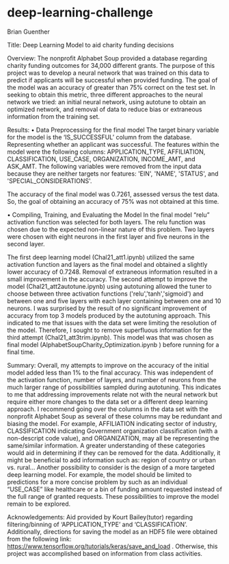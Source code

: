 # deep-learning-challenge

Brian Guenther

Title:  Deep Learning Model to aid charity funding decisions

Overview:
The nonprofit Alphabet Soup provided a database regarding charity funding outcomes for 34,000 different grants.  The purpose of this project was to develop a neural network that was trained on this data to predict if applicants will be successful when provided funding.  The goal of the model was an accuracy of greater than 75% correct on the test set.  In seeking to obtain this metric, three different approaches to the neural network we tried:  an initial neural network, using autotune to obtain an optimized network, and removal of data to reduce bias or extraneous information from the training set.

Results: 
•	Data Preprocessing for the final model
The target binary variable for the model is the ‘IS_SUCCESSFUL’ column from the database.  Representing whether an applicant was successful.
The features within the model were the following columns:  APPLICATION_TYPE, AFFILIATION, CLASSIFICATION, USE_CASE, ORGANIZATION, INCOME_AMT, and ASK_AMT.
The following variables were removed from the input data because they are neither targets nor features:  'EIN', 'NAME', 'STATUS', and 'SPECIAL_CONSIDERATIONS'.  

The accuracy of the final model was 0.7261, assessed versus the test data.  So, the goal of obtaining an accuracy of 75% was not obtained at this time.

•	Compiling, Training, and Evaluating the Model
In the final model “relu” activation function was selected for both layers.  The relu function was chosen due to the expected non-linear nature of this problem.  Two layers were chosen with eight neurons in the first layer and five neurons in the second layer.  

The first deep learning model (Chal21_att1.ipynb) utilized the same activation function and layers as the final model and obtained a slightly lower accuracy of 0.7248.  Removal of extraneous information resulted in a small improvement in the accuracy.  The second attempt to improve the model (Chal21_att2autotune.ipynb) using autotuning allowed the tuner to choose between three activation functions ('relu','tanh','sigmoid') and between one and five layers with each layer containing between one and 10 neurons.  I was surprised by the result of no significant improvement of accuracy from top 3 models produced by the autotuning approach.  This indicated to me that issues with the data set were limiting the resolution of the model.  Therefore, I sought to remove superfluous information for the third attempt (Chal21_att3trim.ipynb).  This model was that was chosen as final model (AlphabetSoupCharity_Optimization.ipynb ) before running for a final time.

Summary: 
Overall, my attempts to improve on the accuracy of the initial model added less than 1% to the final accuracy.  This was independent of the activation function, number of layers, and number of neurons from the much larger range of possibilities sampled during autotuning.  This indicates to me that addressing improvements relate not with the neural network but require either more changes to the data set or a different deep learning approach.  I recommend going over the columns in the data set with the nonprofit Alphabet Soup as several of these columns may be redundant and biasing the model.  For example, AFFILIATION indicating sector of industry, CLASSIFICATION indicating Government organization classification (with a non-descript code value), and ORGANIZATION, may all be representing the same/similar information.  A greater understanding of these categories would aid in determining if they can be removed for the data.  Additionally, it might be beneficial to add information such as: region of country or urban vs. rural…   Another possibility to consider is the design of a more targeted deep learning model.  For example, the model should be limited to predictions for a more concise problem by such as an individual “USE_CASE” like healthcare or a bin of funding amount requested instead of the full range of granted requests.  These possibilities to improve the model remain to be explored.


Acknowledgements:  Aid provided by Kourt Bailey(tutor) regarding filtering/binning of ‘APPLICATION_TYPE’ and ‘CLASSIFICATION’.  Additionally, directions for saving the model as an HDF5 file were obtained from the following link: 
https://www.tensorflow.org/tutorials/keras/save_and_load . 
Otherwise, this project was accomplished based on information from class activities.
